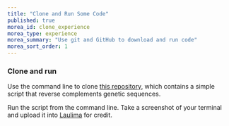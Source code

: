 ```yaml
---
title: "Clone and Run Some Code"
published: true
morea_id: clone_experience
morea_type: experience
morea_summary: "Use git and GitHub to download and run code"
morea_sort_order: 1
---
```


### Clone and run

Use the command line to clone [this repository](https://github.com/Codenhance/boot_camp), which
contains a simple script that reverse complements genetic sequences.

Run the script from the command line. Take a screenshot of your terminal and upload it into
[Laulima](https://laulima.hawaii.edu/portal) for credit.
